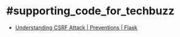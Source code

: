 # #supporting_code_for_techbuzz

* [Understanding CSRF Attack | Preventions | Flask](https://github.com/amaanabbasi/supporting_code_for_techbuzz/tree/master/CSRF)

